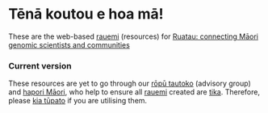 # Tēnā koutou e hoa mā!
These are the web-based [rauemi](https://maoridictionary.co.nz/search?idiom=&phrase=&proverb=&loan=&histLoanWords=&keywords=rauemi) (resources) for [Ruatau: connecting Māori genomic scientists and communities](https://www.genomics-aotearoa.org.nz/projects/ruatau)

### Current version
These resources are yet to go through our [rōpū tautoko](https://translate.google.com/?hl=mi&sl=mi&tl=en&text=r%C5%8Dp%C5%AB%20tautoko&op=translate) (advisory group) and [hapori Māori](https://translate.google.com/?hl=mi&sl=mi&tl=en&text=hapori%20M%C4%81ori%0A&op=translate), who help to ensure all [rauemi](https://maoridictionary.co.nz/search?idiom=&phrase=&proverb=&loan=&histLoanWords=&keywords=rauemi) created are [tika](https://maoridictionary.co.nz/search?idiom=&phrase=&proverb=&loan=&histLoanWords=&keywords=tika). Therefore, please [kia tūpato](https://translate.google.com/?hl=mi&sl=mi&tl=en&text=kia%20t%C5%ABpato%0A&op=translate) if you are utilising them.
